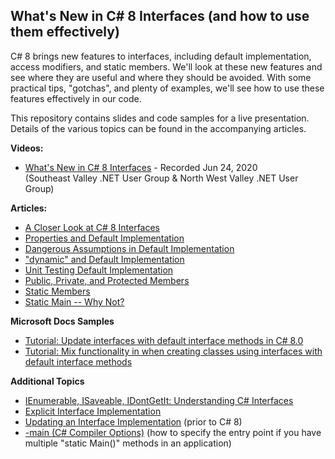 What's New in C# 8 Interfaces (and how to use them effectively)
-------------------
C# 8 brings new features to interfaces, including default implementation, access modifiers, and static members. We'll look at these new features and see where they are useful and where they should be avoided. With some practical tips, "gotchas", and plenty of examples, we'll see how to use these features effectively in our code.

This repository contains slides and code samples for a live presentation. Details of the various topics can be found in the accompanying articles.

**Videos:**  
* [What's New in C# 8 Interfaces](https://www.youtube.com/watch?v=on-MIseN6gU) - Recorded Jun 24, 2020  
(Southeast Valley .NET User Group & North West Valley .NET User Group)

**Articles:**  
* [A Closer Look at C# 8 Interfaces](https://jeremybytes.blogspot.com/2019/09/a-closer-look-at-c-8-interfaces.html)  
* [Properties and Default Implementation](https://jeremybytes.blogspot.com/2019/09/c-8-interfaces-properties-and-default.html)  
* [Dangerous Assumptions in Default Implementation](https://jeremybytes.blogspot.com/2019/09/c-8-interfaces-dangerous-assumptions-in.html)  
* ["dynamic" and Default Implementation](https://jeremybytes.blogspot.com/2019/09/c-8-interfaces-dynamic-and-default.html)  
* [Unit Testing Default Implementation](https://jeremybytes.blogspot.com/2019/09/c-8-interfaces-unit-testing-default.html)  
* [Public, Private, and Protected Members](https://jeremybytes.blogspot.com/2019/11/c-8-interfaces-public-private-and.html)  
* [Static Members](https://jeremybytes.blogspot.com/2019/12/c-8-interfaces-static-members.html)  
* [Static Main -- Why Not?](https://jeremybytes.blogspot.com/2019/12/c-8-interfaces-static-main-why-not.html)  

**Microsoft Docs Samples**
* [Tutorial: Update interfaces with default interface methods in C# 8.0](https://docs.microsoft.com/en-us/dotnet/csharp/tutorials/default-interface-methods-versions)
* [Tutorial: Mix functionality in when creating classes using interfaces with default interface methods](https://docs.microsoft.com/en-us/dotnet/csharp/tutorials/mixins-with-default-interface-methods)  

**Additional Topics**  
* [IEnumerable, ISaveable, IDontGetIt: Understanding C# Interfaces](http://www.jeremybytes.com/Demos.aspx#INT)  
* [Explicit Interface Implementation](https://jeremybytes.blogspot.com/2012/03/explicit-interface-implementation.html)  
* [Updating an Interface Implementation](https://jeremybytes.blogspot.com/2012/03/updating-interface-implementation.html) (prior to C# 8)  
* [-main (C# Compiler Options)](https://docs.microsoft.com/en-us/dotnet/csharp/language-reference/compiler-options/main-compiler-option) (how to specify the entry point if you have multiple "static Main()" methods in an application)
